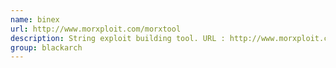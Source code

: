 ```yaml
---
name: binex
url: http://www.morxploit.com/morxtool
description: String exploit building tool. URL : http://www.morxploit.com/morxtool Groups : blackarch blackarch-exploitation blackarch-automation
group: blackarch
---
```


